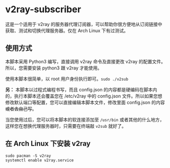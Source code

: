# v2ray-subscriber

这是一个适用于 v2ray 的服务器代理订阅器，可以帮助你很方便地从订阅链接中获取、测试和切换代理服务器。仅在 Arch Linux 下有过测试。

## 使用方式

本脚本采用 Python3 编写，直接调用 v2ray 命令及直接更改 v2ray 的配置文件。所以，您需要安装 python3 跟 v2ray 才能使用。

使用本脚本很简单，以 root 用户身份执行即可。`sudo ./v2sub`

**另：** 本脚本以过程式编程书写，而且 config.json 的内容都是硬编码在脚本内的，执行本脚本还会覆盖您在 /etc/v2ray 中的 config.json 文件。所以如果您想修改默认端口等配置，您可以直接编辑本脚本文件，修改里面 config.json 的内容~~或者去自己写~~。

当您使用过后，您可以将本脚本的软连接添加至 `/usr/bin` 或者其他的什么地方，这样您在想换代理服务器时，只需要在终端敲 `v2sub` 就好了。

## 在 Arch Linux 下安装 v2ray
```
sudo pacman -S v2ray
systemctl enable v2ray.service
```
